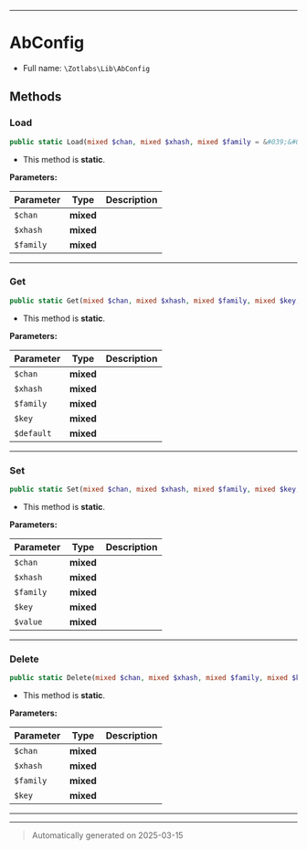 ***

# AbConfig





* Full name: `\Zotlabs\Lib\AbConfig`




## Methods


### Load



```php
public static Load(mixed $chan, mixed $xhash, mixed $family = &#039;&#039;): mixed
```



* This method is **static**.




**Parameters:**

| Parameter | Type | Description |
|-----------|------|-------------|
| `$chan` | **mixed** |  |
| `$xhash` | **mixed** |  |
| `$family` | **mixed** |  |





***

### Get



```php
public static Get(mixed $chan, mixed $xhash, mixed $family, mixed $key, mixed $default = false): mixed
```



* This method is **static**.




**Parameters:**

| Parameter | Type | Description |
|-----------|------|-------------|
| `$chan` | **mixed** |  |
| `$xhash` | **mixed** |  |
| `$family` | **mixed** |  |
| `$key` | **mixed** |  |
| `$default` | **mixed** |  |





***

### Set



```php
public static Set(mixed $chan, mixed $xhash, mixed $family, mixed $key, mixed $value): mixed
```



* This method is **static**.




**Parameters:**

| Parameter | Type | Description |
|-----------|------|-------------|
| `$chan` | **mixed** |  |
| `$xhash` | **mixed** |  |
| `$family` | **mixed** |  |
| `$key` | **mixed** |  |
| `$value` | **mixed** |  |





***

### Delete



```php
public static Delete(mixed $chan, mixed $xhash, mixed $family, mixed $key): mixed
```



* This method is **static**.




**Parameters:**

| Parameter | Type | Description |
|-----------|------|-------------|
| `$chan` | **mixed** |  |
| `$xhash` | **mixed** |  |
| `$family` | **mixed** |  |
| `$key` | **mixed** |  |





***


***
> Automatically generated on 2025-03-15
